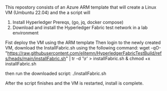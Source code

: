 This repostory consists of an Azure ARM template that will create a Linux VM (Umbuntu 22.04) and the a script will 
1. Install Hyperledger Prereqs, (go, jq, docker compose)
2. Download and install the Hyperledger Fabric test network in a lab environment

Fist deploy the VM using the ARM template
Then login to the newly created VM, download the InstallFabric.sh using the following command:
wget -qO- "https://raw.githubusercontent.com/elitemn/HyperledgerFabricTestBuild/refs/heads/main/installFabric.sh" | tr -d '\r' > installFabric.sh & chmod +x installFabric.sh

then run the downloaded script:
./installFabric.sh

After the script finishes and the VM is restarted, install is complete.
